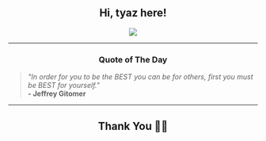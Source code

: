 <h2 align="center"> Hi, tyaz here!</h2>

<p align="center">
<a href="https://github.com/tyazx" alt="github streak"><img src="https://dvst-streak.herokuapp.com/?user=tyazx&theme=tokyonight&fire=DD472C"></a>
</p>

<hr>
<h3 align="center">Quote of The Day</h3>
<p align="center">
<blockquote>
<i>"In order for you to be the BEST you can be for others, first you must be BEST for yourself."</i>
<br>
<b>- Jeffrey Gitomer</b>
</blockquote>
</p>


<hr>
<h2 align="center">Thank You 🙏🏼</h2>
